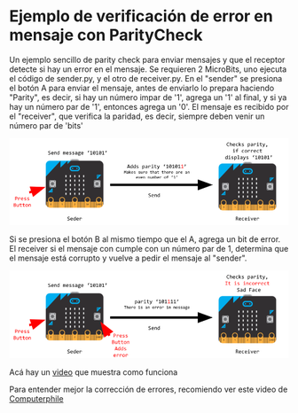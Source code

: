 # Ejemplo de verificación de error en mensaje con ParityCheck

Un ejemplo sencillo de parity check para enviar mensajes y que el receptor detecte si hay un error en el mensaje.  Se requieren 2 MicroBits, uno ejecuta el código de sender.py, y el otro de receiver.py.  En el "sender" se presiona el botón A para enviar el mensaje, antes de enviarlo lo prepara haciendo "Parity", es decir, si hay un número impar de '1', agrega un '1' al final, y si ya hay un número par de '1', entonces agrega un '0'. El mensaje es recibido por el "receiver", que verifica la paridad, es decir, siempre deben venir un número par de 'bits'

![Sender-Receiver](https://github.com/tomasdecamino/CS_TOLIS/blob/main/ParityMicroBit/microbit%20parity1.png)

Si se presiona el botón B al mismo tiempo que el A, agrega un bit de error.  El receiver si el mensaje con cumple con un número par de 1, determina que el mensaje está corrupto y vuelve a pedir el mensaje al "sender".

![Sender-Receiver-Error](https://github.com/tomasdecamino/CS_TOLIS/blob/main/ParityMicroBit/microbit%20parity2.png)

Acá hay un [video](https://youtu.be/2qlANkPDRks) que muestra como funciona


Para entender mejor la corrección de errores, recomiendo ver este video de [Computerphile](https://youtu.be/-15nx57tbfc)


